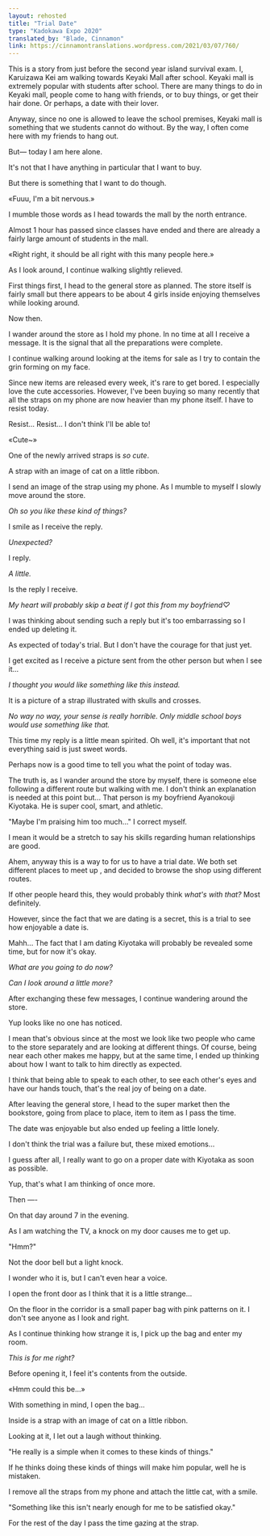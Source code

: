 ```yaml
---
layout: rehosted
title: "Trial Date"
type: "Kadokawa Expo 2020"
translated_by: "Blade, Cinnamon"
link: https://cinnamontranslations.wordpress.com/2021/03/07/760/
---
```

<p>This is a story from just before the second year island survival exam. I, Karuizawa Kei am walking towards Keyaki Mall after school. Keyaki mall is extremely popular with students after school. There are many things to do in Keyaki mall, people come to hang with friends, or to buy things, or get their hair done. Or perhaps, a date with their lover.</p>

<p>Anyway, since no one is allowed to leave the school premises, Keyaki mall is something that we students cannot do without. By the way, I often come here with my friends to hang out.</p>

<p>But— today I am here alone.</p>

<p>It's not that I have anything in particular that I want to buy.</p>

<p>But there is something that I want to do though.</p>

<p>«Fuuu, I'm a bit nervous.»</p>

<p>I mumble those words as I head towards the mall by the north entrance.</p>

<p>Almost 1 hour has passed since classes have ended and there are already a fairly large amount of students in the mall.</p>

<p>«Right right, it should be all right with this many people here.»</p>

<p>As I look around, I continue walking slightly relieved.</p>

<p>First things first, I head to the general store as planned. The store itself is fairly small but there appears to be about 4 girls inside enjoying themselves while looking around.</p>

<p>Now then.</p>

<p>I wander around the store as I hold my phone. In no time at all I receive a message. It is the signal that all the preparations were complete.</p>

<p>I continue walking around looking at the items for sale as I try to contain the grin forming on my face.</p>

<p>Since new items are released every week, it's rare to get bored. I especially love the cute accessories. However, I've been buying so many recently that all the straps on my phone are now heavier than my phone itself. I have to resist today.</p>

<p>Resist... Resist...  I don't think I'll be able to!</p>

<p>«Cute~»</p>

<p>One of the newly arrived straps is <span style="font-style: italic;">so cute</span>.</p>

<p>A strap with an image of cat on a little ribbon.</p>

<p>I send an image of the strap using my phone. As I mumble to myself I slowly move around the store.</p>

<p style="font-style: italic;">Oh so you like these kind of things?</p>

<p>I smile as I receive the reply.</p>

<p style="font-style: italic;">Unexpected?</p>

<p>I reply.</p>

<p style="font-style: italic;">A little.</p>

<p>Is the reply I receive.</p>

<p style="font-style: italic;">My heart will probably skip a beat if I got this from my boyfriend♡</p>

<p>I was thinking about sending such a reply but it's too embarrassing so I ended up deleting it.</p>

<p>As expected of today's trial. But I don't have the courage for that just yet.</p>

<p>I get excited as I receive a picture sent from the other person but when I see it...</p>

<p style="font-style: italic;">I thought you would like something like this instead.</p>

<p>It is a picture of a strap illustrated with skulls and crosses.</p>

<p style="font-style: italic;">No way no way, your sense is really horrible. Only middle school boys would use something like that.</p>

<p>This time my reply is a little mean spirited. Oh well, it's important that not everything said is just sweet words.</p>

<p>Perhaps now is a good time to tell you what the point of today was.</p>

<p>The truth is, as I wander around the store by myself, there is someone else following a different route but walking with me. I don't think an explanation is needed at this point but... That person is my boyfriend Ayanokouji Kiyotaka. He is super cool, smart, and athletic.</p>

<p>"Maybe I'm praising him too much..." I correct myself.</p>

<p>I mean it would be a stretch to say his skills regarding human relationships are good.</p>

<p>Ahem, anyway this is a way to for us to have a trial date. We both set different places to meet up , and decided to browse the shop using different routes.</p>

<p>If other people heard this, they would probably think <span style="font-style: italic;">what's with that?</span> Most definitely.</p>

<p>However, since the fact that we are dating is a secret, this is a trial to see how enjoyable a date is.</p>

<p>Mahh... The fact that I am dating Kiyotaka will probably be revealed some time, but for now it's okay.</p>

<p style="font-style: italic;">What are you going to do now?</p>

<p style="font-style: italic;">Can I look around a little more?</p>

<p>After exchanging these few messages, I continue wandering around the store.</p>

<p>Yup looks like no one has noticed.</p>

<p>I mean that's obvious since at the most we look like two people who came to the store separately and are looking at different things. Of course, being near each other makes me happy, but at the same time, I ended up thinking about how I want to talk to him directly as expected.</p>

<p>I think that being able to speak to each other, to see each other's eyes and have our hands touch, that's the real joy of being on a date.</p>

<p>After leaving the general store, I head to the super market then the bookstore, going from place to place, item to item as I pass the time.</p>

<p>The date was enjoyable but also ended up feeling a little lonely.</p>

<p>I don't think the trial was a failure but, these mixed emotions...</p>

<p>I guess after all, I really want to go on a proper date with Kiyotaka as soon as possible.</p>

<p>Yup, that's what I am thinking of once more.</p>

<p>Then —-</p>

<p>On that day around 7 in the evening.</p>

<p>As I am watching the TV, a knock on my door causes me to get up.</p>

<p>"Hmm?"</p>

<p>Not the door bell but a light knock.</p>

<p>I wonder who it is, but I can't even hear a voice.</p>

<p>I open the front door as I think that it is a little strange...</p>

<p>On the floor in the corridor is a small paper bag with pink patterns on it. I don't see anyone as I look and right.</p>

<p>As I continue thinking how strange it is, I pick up the bag and enter my room.</p>

<p style="font-style: italic;">This is for me right?</p>

<p>Before opening it, I feel it's contents from the outside.</p>

<p>«Hmm could this be...»</p>

<p>With something in mind, I open the bag...</p>

<p>Inside is a strap with an image of cat on a little ribbon.</p>

<p>Looking at it, I let out a laugh without thinking.</p>

<p>"He really is a simple when it comes to these kinds of things."</p>

<p>If he thinks doing these kinds of things will make him popular, well he is mistaken.</p>

<p>I remove all the straps from my phone and attach the little cat, with a smile.</p>

<p>"Something like this isn't nearly enough for me to be satisfied okay."</p>

<p>For the rest of the day I pass the time gazing at the strap.</p>

